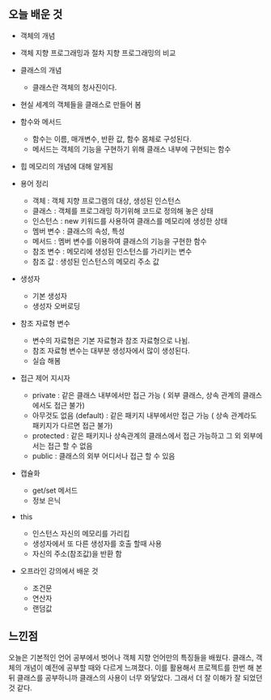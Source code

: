 ## 오늘 배운 것

- 객체의 개념
- 객체 지향 프로그래밍과 절차 지향 프로그래밍의 비교
- 클래스의 개념
    - 클래스란 객체의 청사진이다.
- 현실 세계의 객체들을 클래스로 만들어 봄
- 함수와 메서드
    - 함수는 이름, 매개변수, 반환 값, 함수 몸체로 구성된다.
    - 메서드는 객체의 기능을 구현하기 위해 클래스 내부에 구현되는 함수
- 힙 메모리의 개념에 대해 알게됨
- 용어 정리
    - 객체 : 객체 지향 프로그램의 대상, 생성된 인스턴스
    - 클래스 : 객체를 프로그래밍 하기위해 코드로 정의해 놓은 상태
    - 인스턴스 : new 키워드를 사용하여 클래스를 메모리에 생성한 상태
    - 멤버 변수 : 클래스의 속성, 특성
    - 메서드 : 멤버 변수를 이용하여 클래스의 기능을 구현한 함수
    - 참조 변수 : 메모리에 생성된 인스턴스를 가리키는 변수
    - 참조 값 : 생성된 인스턴스의 메모리 주소 값
- 생성자
    - 기본 생성자
    - 생성자 오버로딩
- 참조 자료형 변수
    - 변수의 자료형은 기본 자료형과 참조 자료형으로 나뉨.
    - 참조 자료형 변수는 대부분 생성자에서 많이 생성된다.
    - 실습  해봄
- 접근 제어 지시자
    - private : 같은 클래스 내부에서만 접근 가능 ( 외부 클래스, 상속 관계의 클래스에서도 접근 불가)
    - 아무것도 없음 (default) : 같은 패키지 내부에서만 접근 가능 ( 상속 관계라도 패키지가 다르면 접근 불가)
    - protected : 같은 패키지나 상속관계의 클래스에서 접근 가능하고 그 외 외부에서는 접근 할 수 없음
    - public : 클래스의 외부 어디서나 접근 할 수 있음
- 캡슐화
    - get/set 메서드
    - 정보 은닉
- this
    - 인스턴스 자신의 메모리를 가리킴
    - 생성자에서 또 다른 생성자를 호출 할때 사용
    - 자신의 주소(참조값)을 반환 함

- 오프라인 강의에서 배운 것
    - 조건문
    - 연산자
    - 랜덤값

## 느낀점

오늘은 기본적인 언어 공부에서 벗어나 객체 지향 언어만의 특징들을 배웠다.
클래스, 객체의 개념이 예전에 공부할 때와 다르게 느껴졌다.
이를 활용해서 프로젝트를 한번 해 본 뒤 클래스를 공부하니까 클래스의 사용이 너무 와닿았다.
그래서 더 잘 이해가 잘 되었던 것 같다.





